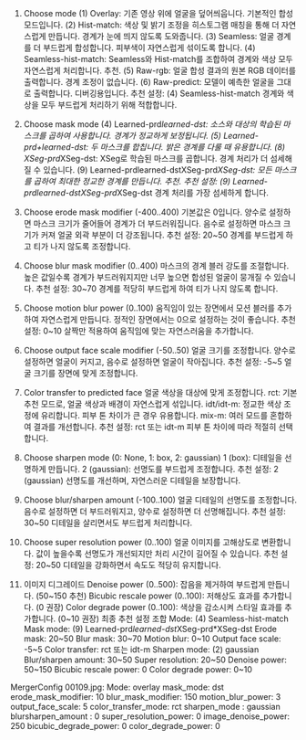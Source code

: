1. Choose mode
(1) Overlay: 기존 영상 위에 얼굴을 덮어씌웁니다. 기본적인 합성 모드입니다.
(2) Hist-match: 색상 및 밝기 조정을 히스토그램 매칭을 통해 더 자연스럽게 만듭니다. 경계가 눈에 띄지 않도록 도와줍니다.
(3) Seamless: 얼굴 경계를 더 부드럽게 합성합니다. 피부색이 자연스럽게 섞이도록 합니다.
(4) Seamless-hist-match: Seamless와 Hist-match를 조합하여 경계와 색상 모두 자연스럽게 처리합니다. 추천.
(5) Raw-rgb: 얼굴 합성 결과의 원본 RGB 데이터를 출력합니다. 경계 조정이 없습니다.
(6) Raw-predict: 모델이 예측한 얼굴을 그대로 출력합니다. 디버깅용입니다.
추천 설정: (4) Seamless-hist-match
경계와 색상을 모두 부드럽게 처리하기 위해 적합합니다.

2. Choose mask mode
(4) Learned-prd*learned-dst: 소스와 대상의 학습된 마스크를 곱하여 사용합니다. 경계가 정교하게 보정됩니다.
(5) Learned-prd+learned-dst: 두 마스크를 합칩니다. 밝은 경계를 다룰 때 유용합니다.
(8) XSeg-prd*XSeg-dst: XSeg로 학습된 마스크를 곱합니다. 경계 처리가 더 섬세해질 수 있습니다.
(9) Learned-prdlearned-dstXSeg-prd*XSeg-dst: 모든 마스크를 곱하여 최대한 정교한 경계를 만듭니다. 추천.
추천 설정: (9) Learned-prdlearned-dstXSeg-prd*XSeg-dst
경계 처리를 가장 섬세하게 합니다.

3. Choose erode mask modifier (-400..400)
기본값은 0입니다.
양수로 설정하면 마스크 크기가 줄어들어 경계가 더 부드러워집니다.
음수로 설정하면 마스크 크기가 커져 얼굴 외곽 부분이 더 강조됩니다.
추천 설정: 20~50
경계를 부드럽게 하고 티가 나지 않도록 조정합니다.

4. Choose blur mask modifier (0..400)
마스크의 경계 블러 강도를 조절합니다.
높은 값일수록 경계가 부드러워지지만 너무 높으면 합성된 얼굴이 뭉개질 수 있습니다.
추천 설정: 30~70
경계를 적당히 부드럽게 하여 티가 나지 않도록 합니다.

5. Choose motion blur power (0..100)
움직임이 있는 장면에서 모션 블러를 추가하여 자연스럽게 만듭니다.
정적인 장면에서는 0으로 설정하는 것이 좋습니다.
추천 설정: 0~10
살짝만 적용하여 움직임에 맞는 자연스러움을 추가합니다.

6. Choose output face scale modifier (-50..50)
얼굴 크기를 조정합니다.
양수로 설정하면 얼굴이 커지고, 음수로 설정하면 얼굴이 작아집니다.
추천 설정: -5~5
얼굴 크기를 장면에 맞게 조정합니다.

7. Color transfer to predicted face
얼굴 색상을 대상에 맞게 조정합니다.
rct: 기본 추천 모드로, 얼굴 색상과 배경이 자연스럽게 섞입니다.
idt/idt-m: 정교한 색상 조정에 유리합니다. 피부 톤 차이가 큰 경우 유용합니다.
mix-m: 여러 모드를 혼합하여 결과를 개선합니다.
추천 설정: rct 또는 idt-m
피부 톤 차이에 따라 적절히 선택합니다.

8. Choose sharpen mode (0: None, 1: box, 2: gaussian)
1 (box): 디테일을 선명하게 만듭니다.
2 (gaussian): 선명도를 부드럽게 조정합니다.
추천 설정: 2 (gaussian)
선명도를 개선하며, 자연스러운 디테일을 보장합니다.

9. Choose blur/sharpen amount (-100..100)
얼굴 디테일의 선명도를 조정합니다.
음수로 설정하면 더 부드러워지고, 양수로 설정하면 더 선명해집니다.
추천 설정: 30~50
디테일을 살리면서도 부드럽게 처리합니다.

10. Choose super resolution power (0..100)
얼굴 이미지를 고해상도로 변환합니다.
값이 높을수록 선명도가 개선되지만 처리 시간이 길어질 수 있습니다.
추천 설정: 20~50
디테일을 강화하면서 속도도 적당히 유지합니다.

11. 이미지 디그레이드
Denoise power (0..500): 잡음을 제거하여 부드럽게 만듭니다. (50~150 추천)
Bicubic rescale power (0..100): 저해상도 효과를 추가합니다. (0 권장)
Color degrade power (0..100): 색상을 감소시켜 스타일 효과를 추가합니다. (0~10 권장)
최종 추천 설정 조합
Mode: (4) Seamless-hist-match
Mask mode: (9) Learned-prd*learned-dst*XSeg-prd*XSeg-dst
Erode mask: 20~50
Blur mask: 30~70
Motion blur: 0~10
Output face scale: -5~5
Color transfer: rct 또는 idt-m
Sharpen mode: (2) gaussian
Blur/sharpen amount: 30~50
Super resolution: 20~50
Denoise power: 50~150
Bicubic rescale power: 0
Color degrade power: 0~10


MergerConfig 00109.jpg:
Mode: overlay
mask_mode: dst
erode_mask_modifier: 10
blur_mask_modifier: 150
motion_blur_power: 3
output_face_scale: 5
color_transfer_mode: rct
sharpen_mode : gaussian
blursharpen_amount : 0
super_resolution_power: 0
image_denoise_power: 250
bicubic_degrade_power: 0
color_degrade_power: 0


